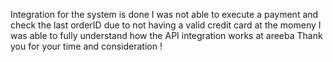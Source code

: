 Integration for the system is done
I was not able to execute a payment and check the last orderID due to not having a valid credit card at the momeny
I was able to fully understand how the API integration works at areeba
Thank you for your time and consideration !